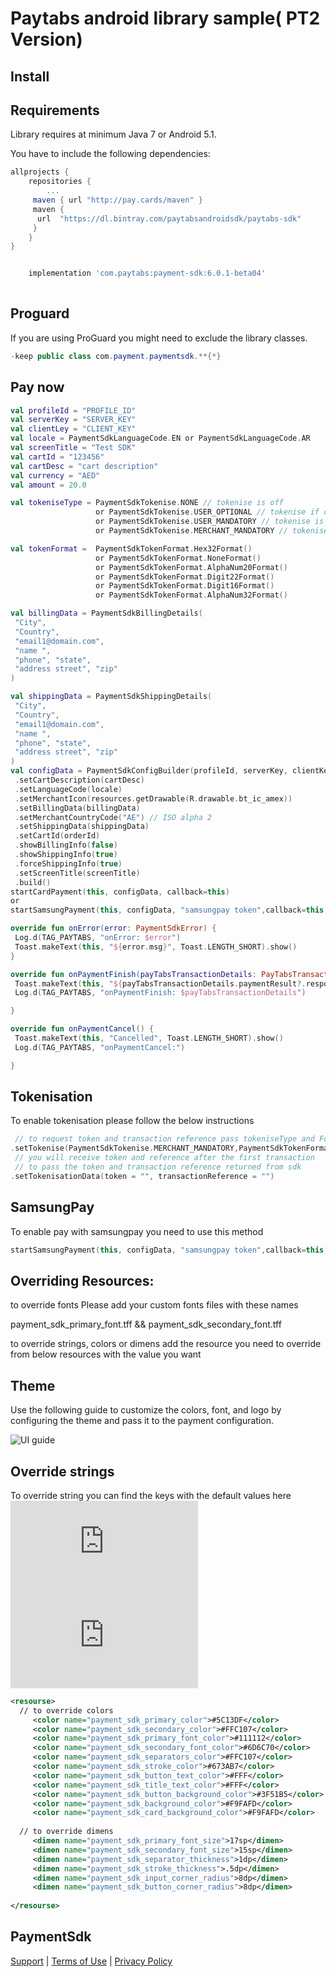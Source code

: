 Paytabs android library sample( PT2 Version)
========

Install
--------
## Requirements

Library requires at minimum Java 7 or Android 5.1.

You have to include the following dependencies:
```groovy
allprojects {
	repositories {
	    ...
     maven { url "http://pay.cards/maven" }
     maven {
      url  "https://dl.bintray.com/paytabsandroidsdk/paytabs-sdk"
     }
	}
}


```
```groovy

    implementation 'com.paytabs:payment-sdk:6.0.1-beta04'
   

```
Proguard
--------
If you are using ProGuard you might need to exclude the library classes.
```java
-keep public class com.payment.paymentsdk.**{*}
```

Pay now
--------
```kotlin
val profileId = "PROFILE_ID"
val serverKey = "SERVER_KEY"
val clientLey = "CLIENT_KEY"
val locale = PaymentSdkLanguageCode.EN or PaymentSdkLanguageCode.AR
val screenTitle = "Test SDK"
val cartId = "123456"
val cartDesc = "cart description"
val currency = "AED"
val amount = 20.0

val tokeniseType = PaymentSdkTokenise.NONE // tokenise is off
                   or PaymentSdkTokenise.USER_OPTIONAL // tokenise if optional as per user approval
                   or PaymentSdkTokenise.USER_MANDATORY // tokenise is forced as per user approval
                   or PaymentSdkTokenise.MERCHANT_MANDATORY // tokenise is forced without user approval

val tokenFormat =  PaymentSdkTokenFormat.Hex32Format() 
                   or PaymentSdkTokenFormat.NoneFormat() 
                   or PaymentSdkTokenFormat.AlphaNum20Format() 
                   or PaymentSdkTokenFormat.Digit22Format()
                   or PaymentSdkTokenFormat.Digit16Format()
                   or PaymentSdkTokenFormat.AlphaNum32Format()

val billingData = PaymentSdkBillingDetails(
 "City",
 "Country",
 "email1@domain.com",
 "name ",
 "phone", "state",
 "address street", "zip"
)

val shippingData = PaymentSdkShippingDetails(
 "City",
 "Country",
 "email1@domain.com",
 "name ",
 "phone", "state",
 "address street", "zip"
)
val configData = PaymentSdkConfigBuilder(profileId, serverKey, clientKey, amount ?: 0.0, currency)
 .setCartDescription(cartDesc)
 .setLanguageCode(locale)
 .setMerchantIcon(resources.getDrawable(R.drawable.bt_ic_amex))
 .setBillingData(billingData)
 .setMerchantCountryCode("AE") // ISO alpha 2
 .setShippingData(shippingData)
 .setCartId(orderId)
 .showBillingInfo(false)
 .showShippingInfo(true)
 .forceShippingInfo(true)
 .setScreenTitle(screenTitle)
 .build()
startCardPayment(this, configData, callback=this)
or
startSamsungPayment(this, configData, "samsungpay token",callback=this)

override fun onError(error: PaymentSdkError) {
 Log.d(TAG_PAYTABS, "onError: $error")
 Toast.makeText(this, "${error.msg}", Toast.LENGTH_SHORT).show()
}

override fun onPaymentFinish(payTabsTransactionDetails: PayTabsTransactionDetails) {
 Toast.makeText(this, "${payTabsTransactionDetails.paymentResult?.responseMessage}", Toast.LENGTH_SHORT).show()
 Log.d(TAG_PAYTABS, "onPaymentFinish: $payTabsTransactionDetails")

}

override fun onPaymentCancel() {
 Toast.makeText(this, "Cancelled", Toast.LENGTH_SHORT).show()
 Log.d(TAG_PAYTABS, "onPaymentCancel:")

}

```
## Tokenisation
To enable tokenisation please follow the below instructions
```kotlin
 // to request token and transaction reference pass tokeniseType and Format
.setTokenise(PaymentSdkTokenise.MERCHANT_MANDATORY,PaymentSdkTokenFormat.Hex32Format()) 
 // you will receive token and reference after the first transaction       
 // to pass the token and transaction reference returned from sdk 
.setTokenisationData(token = "", transactionReference = "") 
```

## SamsungPay 
To enable pay with samsungpay you need to use this method
```kotlin
startSamsungPayment(this, configData, "samsungpay token",callback=this)
```
## Overriding Resources:
 
 to override fonts 
 Please add your custom fonts files with these names
 
 payment_sdk_primary_font.tff && payment_sdk_secondary_font.tff
 
 to override strings, colors or dimens 
 add the resource you need to override from below resources with the value you want

## Theme
Use the following guide to customize the colors, font, and logo by configuring the theme and pass it to the payment configuration.

![UI guide](https://github.com/paytabscom/paytabs-android-library-sample/tree/PT2/res/UIguide.jpg)

## Override strings
To override string you can find the keys with the default values here
![english]( https://github.com/paytabscom/paytabs-android-library-sample/blob/PT2/res/strings.xml)
![arabic](https://github.com/paytabscom/paytabs-android-library-sample/blob/PT2/res/strings-ar.xml)

````xml
<resourse>
  // to override colors
     <color name="payment_sdk_primary_color">#5C13DF</color>
     <color name="payment_sdk_secondary_color">#FFC107</color>
     <color name="payment_sdk_primary_font_color">#111112</color>
     <color name="payment_sdk_secondary_font_color">#6D6C70</color>
     <color name="payment_sdk_separators_color">#FFC107</color>
     <color name="payment_sdk_stroke_color">#673AB7</color>
     <color name="payment_sdk_button_text_color">#FFF</color>
     <color name="payment_sdk_title_text_color">#FFF</color>
     <color name="payment_sdk_button_background_color">#3F51B5</color>
     <color name="payment_sdk_background_color">#F9FAFD</color>
     <color name="payment_sdk_card_background_color">#F9FAFD</color> 
   
  // to override dimens
     <dimen name="payment_sdk_primary_font_size">17sp</dimen>
     <dimen name="payment_sdk_secondary_font_size">15sp</dimen>
     <dimen name="payment_sdk_separator_thickness">1dp</dimen>
     <dimen name="payment_sdk_stroke_thickness">.5dp</dimen>
     <dimen name="payment_sdk_input_corner_radius">8dp</dimen>
     <dimen name="payment_sdk_button_corner_radius">8dp</dimen>
     
</resourse>
````


PaymentSdk
--------
[Support][2] | [Terms of Use][3] | [Privacy Policy][4]




 [1]: https://dev.paytabs.com/docs/android/
 [2]: https://support.paytabs.com
 [3]: https://www.paytabs.com/en/terms-of-use/
 [4]: https://www.paytabs.com/en/privacy-policy/
